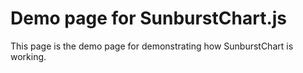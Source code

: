 # Demo page for SunburstChart.js

This page is the demo page for demonstrating how SunburstChart is working.
